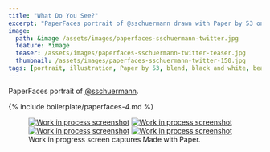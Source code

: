 ```yaml
---
title: "What Do You See?"
excerpt: "PaperFaces portrait of @sschuermann drawn with Paper by 53 on an iPad."
image: 
  path: &image /assets/images/paperfaces-sschuermann-twitter.jpg 
  feature: *image
  teaser: /assets/images/paperfaces-sschuermann-twitter-teaser.jpg
  thumbnail: /assets/images/paperfaces-sschuermann-twitter-150.jpg
tags: [portrait, illustration, Paper by 53, blend, black and white, beard]
---
```


PaperFaces portrait of [@sschuermann](https://twitter.com/sschuermann).

{% include boilerplate/paperfaces-4.md %}

<figure class="third">
  <a href="/assets/images/paperfaces-sschuermann-process-1-lg.jpg"><img src="/assets/images/paperfaces-sschuermann-process-1-600.jpg" alt="Work in process screenshot"></a>
  <a href="/assets/images/paperfaces-sschuermann-process-2-lg.jpg"><img src="/assets/images/paperfaces-sschuermann-process-2-600.jpg" alt="Work in process screenshot"></a>
  <a href="/assets/images/paperfaces-sschuermann-process-3-lg.jpg"><img src="/assets/images/paperfaces-sschuermann-process-3-600.jpg" alt="Work in process screenshot"></a>
  <a href="/assets/images/paperfaces-sschuermann-process-4-lg.jpg"><img src="/assets/images/paperfaces-sschuermann-process-4-600.jpg" alt="Work in process screenshot"></a>
  <figcaption>Work in progress screen captures Made with Paper.</figcaption>
</figure>
